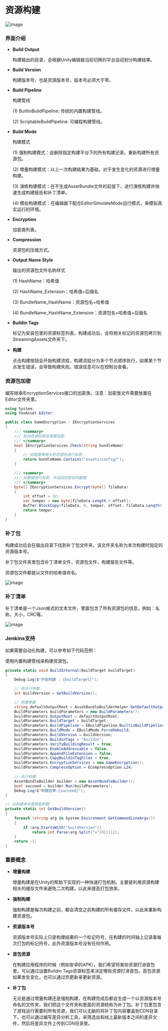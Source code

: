 # 资源构建

![image](https://github.com/tuyoogame/YooAsset/raw/main/Docs/Image/AssetBuilder-img1.png)

### 界面介绍

- **Build Output**

  构建输出的目录，会根据Unity编辑器当前切换的平台自动划分构建结果。

- **Build Version**

  构建版本号，也是资源版本号，版本号必须大于零。

- **Build Pipeline**

  构建管线

  (1) BuiltinBuildPipeline: 传统的内置构建管线。

  (2) ScriptableBuildPipeline: 可编程构建管线。

- **Build Mode**

  构建模式

  (1) 强制构建模式：会删除指定构建平台下的所有构建记录，重新构建所有资源包。

  (2) 增量构建模式：以上一次构建结果为基础，对于发生变化的资源进行增量构建。

  (3) 演练构建模式：在不生成AssetBundle文件的前提下，进行演练构建并快速生成构建报告和补丁清单。

  (4) 模拟构建模式：在编辑器下配合EditorSimulateMode运行模式，来模拟真实运行的环境。

- **Encryption**

  加密类列表。

- **Compression**

  资源包的压缩方式。

- **Output Name Style**

  输出的资源包文件名称样式

  (1) HashName：哈希值

  (2) HashName_Extension：哈希值+后缀名

  (3) BundleName_HashName：资源包名+哈希值

  (4) BundleName_HashName_Extension：资源包名+哈希值+后缀名

- **Buildin Tags**

  标记为安装包里的资源标签列表。构建成功后，会将相关标记的资源包拷贝到StreamingAssets文件夹下。

- **构建**

  点击构建按钮会开始构建流程，构建流程分为多个节点顺序执行，如果某个节点发生错误，会导致构建失败。错误信息可以在控制台查看。

### 资源包加密

编写继承IEncryptionServices接口的加密类。注意：加密类文件需要放置在Editor文件夹里。

````C#
using System;
using YooAsset.Editor;

public class GameEncryption : IEncryptionServices
{
    /// <summary>
    /// 检测资源包是否需要加密
    /// </summary>
    bool IEncryptionServices.Check(string bundleName)
    {
        // 对配置表相关的资源包进行加密
        return bundleName.Contains("assets/config/");
    }

    /// <summary>
    /// 对数据进行加密，并返回加密后的数据
    /// </summary>
    byte[] IEncryptionServices.Encrypt(byte[] fileData)
    {
        int offset = 32;
        var temper = new byte[fileData.Length + offset];
        Buffer.BlockCopy(fileData, 0, temper, offset, fileData.Length);
        return temper;
    }
}
````

### 补丁包

构建成功后会在输出目录下找到补丁包文件夹，该文件夹名称为本次构建时指定的资源版本号。

补丁包文件夹里包含补丁清单文件，资源包文件，构建报告文件等。

资源包文件都是以文件的哈希值命名。

![image](https://github.com/tuyoogame/YooAsset/raw/main/Docs/Image/AssetBuilder-img4.png)

### 补丁清单

补丁清单是一个Json格式的文本文件，里面包含了所有资源包的信息，例如：名称，大小，CRC等。

![image](https://github.com/tuyoogame/YooAsset/raw/main/Docs/Image/AssetBuilder-img2.png)

### Jenkins支持

如果需要自动化构建，可以参考如下代码范例：

使用内置构建管线来构建资源包。

````c#
private static void BuildInternal(BuildTarget buildTarget)
{
    Debug.Log($"开始构建 : {buildTarget}");

    // 命令行参数
    int buildVersion = GetBuildVersion();

    // 构建参数
    string defaultOutputRoot = AssetBundleBuilderHelper.GetDefaultOutputRoot();
    BuildParameters buildParameters = new BuildParameters();
    buildParameters.OutputRoot = defaultOutputRoot;
    buildParameters.BuildTarget = buildTarget;
    buildParameters.BuildPipeline = EBuildPipeline.BuiltinBuildPipeline;
    buildParameters.BuildMode = EBuildMode.ForceRebuild;
    buildParameters.BuildVersion = buildVersion;
    buildParameters.BuildinTags = "buildin";
    buildParameters.VerifyBuildingResult = true;
    buildParameters.EnableAddressable = false;
    buildParameters.AppendFileExtension = false;
    buildParameters.CopyBuildinTagFiles = true;
    buildParameters.EncryptionServices = new GameEncryption();
    buildParameters.CompressOption = ECompressOption.LZ4;
    
    // 执行构建
    AssetBundleBuilder builder = new AssetBundleBuilder();
    bool succeed = builder.Run(buildParameters);
    Debug.Log($"构建结果:{succeed}");
}

// 从构建命令里获取参数
private static int GetBuildVersion()
{
    foreach (string arg in System.Environment.GetCommandLineArgs())
    {
        if (arg.StartsWith("buildVersion"))
            return int.Parse(arg.Split("="[0])[1]);
    }
    return -1;
}
````

### 重要概念

- **增量构建**

  增量构建是在Unity的帮助下实现的一种快速打包机制。主要是利用资源构建相关的缓存文件来避免二次构建，以此来提高打包效率。

- **强制构建**

  强制构建是每次构建之前，都会清空之前构建的所有缓存文件，以此来重新构建资源包。

- **资源版本号**

  资源版本号实际上只是构建结果的一个标记符号，在构建的时间轴上记录着每次打包的标记符号，此外资源版本号没有任何作用。

- **首包资源**

  在构建应用程序的时候（例如安卓的APK），我们希望将某些资源打进首包里，可以通过设置Buildin Tags资源标签来决定哪些资源打进首包。首包资源如果发生变化，也可以通过热更新来更新资源。

- **补丁包**

  无论是通过增量构建还是强制构建，在构建完成后都会生成一个以资源版本号命名的文件夹，我们把这个文件夹和里面的资源统称为补丁包。补丁包里包含了游戏运行需要的所有资源，我们可以无脑的将补丁包内容覆盖到CDN目录下，也可以通过编写差异分析工具，来筛选出和线上最新版本之间的差异文件，然后将差异文件上传到CDN目录里。
